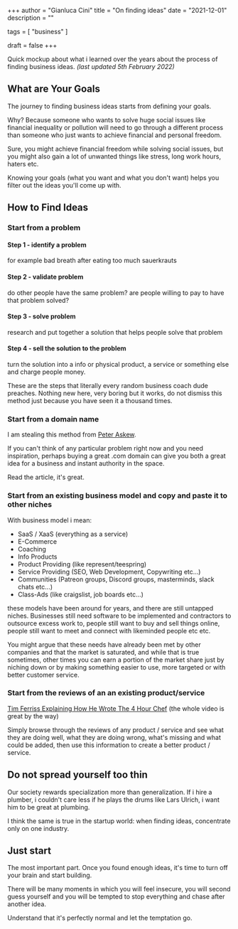 +++
author = "Gianluca Cini"
title = "On finding ideas"
date = "2021-12-01"
description = ""

tags = [
    "business"
]

draft = false
+++

Quick mockup about what i learned over the years about the process of finding business ideas. *(last updated 5th February 2022)*
## What are Your Goals

The journey to finding business ideas starts from defining your goals. 

Why? Because someone who wants to solve huge social issues like financial inequality or pollution will need to go through a different process than someone who just wants to achieve financial and personal freedom.

Sure, you might achieve financial freedom while solving social issues, but you might also gain a lot of unwanted things like stress, long work hours, haters etc.

Knowing your goals (what you want and what you don't want) helps you filter out the ideas you'll come up with.

## How to Find Ideas
### Start from a problem
#### Step 1 - identify a problem

for example bad breath after eating too much sauerkrauts

#### Step 2 - validate problem  

do other people have the same problem? are people willing to pay to have that problem solved?  

#### Step 3 - solve problem 

research and put together a solution that helps people solve that problem

#### Step 4 - sell the solution to the problem

turn the solution into a info or physical product, a service or something else and charge people money.

These are the steps that literally every random business coach dude preaches. Nothing new here, very boring but it works, do not dismiss this method just because you have seen it a thousand times.

### Start from a domain name

I am stealing this method from [Peter Askew](https://www.deepsouthventures.com/build-a-side-business/).

If you can't think of any particular problem right now and you need inspiration, perhaps buying a great .com domain can give you both a great idea for a business and instant authority in the space. 

Read the article, it's great.

### Start from an existing business model and copy and paste it to other niches

With business model i mean: 

- SaaS / XaaS (everything as a service)
- E-Commerce
- Coaching
- Info Products
- Product Providing (like represent/teespring)
- Service Providing (SEO, Web Development, Copywriting etc...)
- Communities (Patreon groups, Discord groups, masterminds, slack chats etc...)
- Class-Ads (like craigslist, job boards etc...)

these models have been around for years, and there are still untapped niches. Businesses still need software to be implemented and contractors to outsource excess work to, people still want to buy and sell things online, people still want to meet and connect with likeminded people etc etc. 

You might argue that these needs have already been met by other companies and that the market is saturated, and while that is true sometimes, other times you can earn a portion of the market share just by niching down or by making something easier to use, more targeted or with better customer service. 

### Start from the reviews of an an existing product/service

[Tim Ferriss Explaining How He Wrote The 4 Hour Chef](https://www.youtube.com/watch?v=v47WEyeSMSA&t=427s) (the whole video is great by the way)

Simply browse through the reviews of any product / service and see what they are doing well, what they are doing wrong, what's missing and what could be added, then use this information to create a better product / service.

## Do not spread yourself too thin

Our society rewards specialization more than generalization. If i hire a plumber, i couldn't care less if he plays the drums like Lars Ulrich, i want him to be great at plumbing.

I think the same is true in the startup world: when finding ideas, concentrate only on one industry. 

## Just start

The most important part. Once you found enough ideas, it's time to turn off your brain and start building.

There will be many moments in which you will feel insecure, you will second guess yourself and you will be tempted to stop everything and chase after another idea. 

Understand that it's perfectly normal and let the temptation go.  